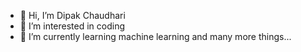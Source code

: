 - 👋 Hi, I’m Dipak Chaudhari
- 👀 I’m interested in coding
- 🌱 I’m currently learning machine learning and many more things...

<!---
dchaudhari7177/dchaudhari7177 is a ✨ special ✨ repository because its `README.md` (this file) appears on your GitHub profile.
You can click the Preview link to take a look at your changes.
--->
